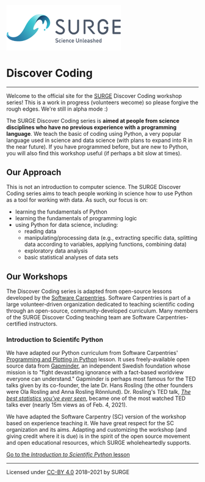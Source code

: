 <img src='images/surge_logo.png' width=300 alt='SURGE logo'>

# Discover Coding
---

Welcome to the official site for the [SURGE](https://surgeinnovation.ca) Discover Coding workshop series! This is a work in progress (volunteers wecome) so please forgive the rough edges. We're still in alpha mode :)

The SURGE Discover Coding series is **aimed at people from science disciplines who have no previous experience with a programming language**. We teach the basic of coding using Python, a very popular language used in science and data science (with plans to expand into R in the near future). If you have programmed before, but are new to Python, you will also find this workshop useful (if perhaps a bit slow at times).

## Our Approach

This is not an introduction to computer science. The SURGE Discover Coding series aims to teach people working in science how to use Python as a tool for working with data. As such, our focus is on:
- learning the fundamentals of Python
- learning the fundamentals of programming logic
- using Python for data science, including:
    - reading data
    - manipulating/processing data (e.g., extracting specific data, splitting data according to variables, applying functions, combining data)
    - exploratory data analysis
    - basic statistical analyses of data sets

## Our Workshops

The Discover Coding series is adapted from open-source lessons developed by the [Software Carpentries](https://software-carpentry.org/lessons/). Software Carpentries is part of a large volunteer-driven organization dedicated to teaching scientific coding through an open-source, community-developed curriculum. Many members of the SURGE Discover Coding teaching team are Software Carpentries-certified instructors.

### Introduction to Scientifc Python
We have adapted our Python curriculum from Software Carpentries' [Programming and Plotting in Python](http://swcarpentry.github.io/python-novice-gapminder/index.html) lesson. It uses freely-available open source data from [Gapminder](https://www.gapminder.org), an independent Swedish foundation whose mission is to "fight devastating ignorance with a fact-based worldview everyone can understand." Gapminder is perhaps most famous for the TED talks given by its co-founder, the late Dr. Hans Rosling (the other founders were Ola Rosling and Anna Rosling Rönnlund). Dr. Rosling's TED talk, [*The best statistics you’ve ever seen*](https://www.ted.com/talks/hans_rosling_the_best_stats_you_ve_ever_seen?language=en), became one of the most watched TED talks ever (nearly 15m views as of Feb. 4, 2021). 

We have adapted the Software Carpentry (SC) version of the workshop based on experience teaching it. We have great respect for the SC organization and its aims. Adapting and customizing the workshop (and giving credit where it is due) is in the spirit of the open source movement and open educational resources, which SURGE wholeheartedly supports.

[Go to the *Introduction to Scientific Python* lesson](syllabus.md)

---
Licensed under [CC-BY 4.0](https://creativecommons.org/licenses/by/4.0/) 2018–2021 by SURGE
